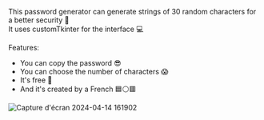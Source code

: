 This password generator can generate strings of 30 random characters for a better security 🔐  
It uses customTkinter for the interface 💻  
  
Features:  
  
  - You can copy the password 😎  
  - You can choose the number of characters 😱  
  - It's free 🤑
  - And it's created by a French 🟦⚪🟥

  


![Capture d'écran 2024-04-14 161902](https://github.com/Superdiamant7/Gn-Mdp/assets/126919214/74217729-b4d5-45b0-8d5c-b310eb93b80f)
